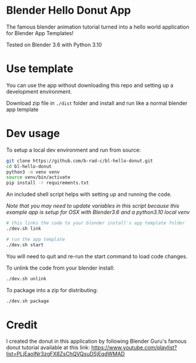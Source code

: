 # Blender Hello Donut App

The famous blender animation tutorial turned into a hello world application for Blender App Templates!

Tested on Blender 3.6 with Python 3.10

# Use template 
You can use the app without downloading this repo and setting up a development environment.

Download zip file in `./dist` folder and install and run like a normal blender app template


# Dev usage
To setup a local dev environment and run from source:

```bash
git clone https://github.com/b-rad-c/bl-hello-donut.git
cd bl-hello-donut
python3 -m venv venv
source venv/bin/activate
pip install -r requirements.txt
```

An included shell script helps with setting up and running the code.

*Note that you may need to update variables in this script because this example app is setup for OSX with Blender3.6 and a python3.10 local venv*

```bash
# this links the code to your blender install's app template folder
./dev.sh link

# run the app template
./dev.sh start
```

You will need to quit and re-run the start command to load code changes.

To unlink the code from your blender install:
```bash
./dev.sh unlink
```

To package into a zip for distributing:
```bash
./dev.sh package
```

# Credit
I created the donut in this application by following Blender Guru's famous donut tutorial available at this link: https://www.youtube.com/playlist?list=PLjEaoINr3zgFX8ZsChQVQsuDSjEqdWMAD